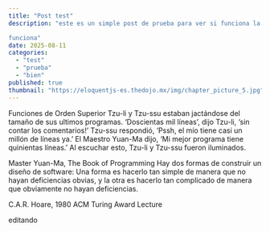 ```yaml
---
title: "Post test"
description: "este es un simple post de prueba para ver si funciona la generación de posts

funciona"
date: 2025-08-11
categories:
  - "test"
  - "prueba"
  - "bien"
published: true
thumbnail: "https://eloquentjs-es.thedojo.mx/img/chapter_picture_5.jpg"
---
```


Funciones de Orden Superior
Tzu-li y Tzu-ssu estaban jactándose del tamaño de sus ultimos programas. ‘Doscientas mil líneas’, dijo Tzu-li, ‘sin contar los comentarios!’ Tzu-ssu respondió, ‘Pssh, el mío tiene casi un millón de líneas ya.’ El Maestro Yuan-Ma dijo, ‘Mi mejor programa tiene quinientas líneas.’ Al escuchar esto, Tzu-li y Tzu-ssu fueron iluminados.

Master Yuan-Ma, The Book of Programming
Hay dos formas de construir un diseño de software: Una forma es hacerlo tan simple de manera que no hayan deficiencias obvias, y la otra es hacerlo tan complicado de manera que obviamente no hayan deficiencias.

C.A.R. Hoare, 1980 ACM Turing Award Lecture


editando 